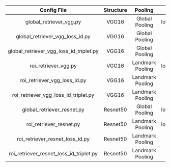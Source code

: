 |             Config File               |   Structure  |      Pooling     |            Loss function            |
| :-----------------------------------: | :----------: | :--------------: | :---------------------------------: | 
|    global_retriever_vgg.py            |     VGG16    |  Global Pooling  | loss_id+triplet_loss+loss_attribute |
|    global_retriever_vgg_loss_id.py    |     VGG16    |  Global Pooling  |               loss_id               |
|global_retriever_vgg_loss_id_triplet.py|     VGG16    |  Global Pooling  |         loss_id+triplet_loss        |
|       roi_retriever_vgg.py            |     VGG16    | Landmark Pooling | loss_id+triplet_loss+loss_attribute |
|    roi_retriever_vgg_loss_id.py       |     VGG16    | Landmark Pooling |               loss_id               |
| roi_retriever_vgg_loss_id_triplet.py  |     VGG16    | Landmark Pooling |         loss_id+triplet_loss        |
|      global_retriever_resnet.py       |    Resnet50  |  Global Pooling  | loss_id+triplet_loss+loss_attribute |
|       roi_retriever_resnet.py         |    Resnet50  | Landmark Pooling | loss_id+triplet_loss+loss_attribute |       
|   roi_retriever_resnet_loss_id.py     |    Resnet50  | Landmark Pooling |               loss_id               |
|roi_retriever_resnet_loss_id_triplet.py|    Resnet50  | Landmark Pooling |         loss_id+triplet_loss        |


